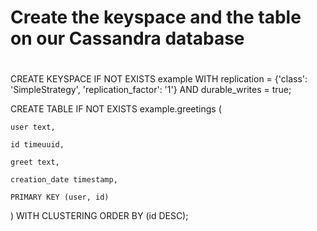 # Create the keyspace and the table on our Cassandra database
# 
CREATE KEYSPACE IF NOT EXISTS example WITH replication = {'class': 'SimpleStrategy', 'replication_factor': '1'}  AND durable_writes = true;

CREATE TABLE IF NOT EXISTS example.greetings (

    user text,

    id timeuuid,

    greet text,

    creation_date timestamp,

    PRIMARY KEY (user, id)

) WITH CLUSTERING ORDER BY (id DESC);
